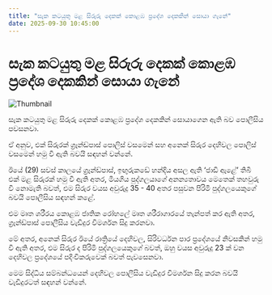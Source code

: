 ```yaml
---
title: "සැක කටයුතු මළ සිරුරු දෙකක් කොළඹ ප්‍රදේශ දෙකකින් සොයා ගැනේ"
date: 2025-09-30 10:45:00
---
```


# සැක කටයුතු මළ සිරුරු දෙකක් කොළඹ ප්‍රදේශ දෙකකින් සොයා ගැනේ

![Thumbnail](https://helakuru.sgp1.cdn.digitaloceanspaces.com/esana/images/lib/death[1].jpg)

සැක කටයුතු මළ සිරුරු දෙකක් කොළඹ ප්‍රදේශ දෙකකින් සොයාගෙන ඇති බව පොලීසිය පවසනවා.

ඒ අනුව, එක් සිරුරක් ග්‍රෑන්ඩ්පාස් පොලිස් වසමෙන් සහ අනෙක් සිරුර දෙහිවල පොලිස් වසමෙන් හමු වී ඇති බවයි සඳහන් වන්නේ.

ඊයේ (29) සවස් කාලයේ ග්‍රෑන්ඩ්පාස්, ඉඟුරුකඩේ හන්දිය අසල ඇති ‘ජාඩි ඇළේ’ තිබී එක් මළ සිරුරක් හමු වී ඇති අතර, මියගිය පුද්ගලයාගේ අනන්‍යතාවය මෙතෙක් තහවුරු වී නොමැති බවත්, එම සිරුර වයස අවුරුදු 35 - 40 අතර පසුවන පිරිමි පුද්ගලයෙකුගේ බවයි පොලීසිය සඳහන් කළේ.

එම මෘත ශරීරය කොළඹ ජාතික රෝහලේ මෘත ශරීරාගාරයේ තැන්පත් කර ඇති අතර, ග්‍රෑන්ඩ්පාස් පොලීසිය වැඩිදුර විමර්ශන සිදු කරනවා.

මේ අතර, අනෙක් සිරුර ඊයේ රාත්‍රියේ දෙහිවල, සිරිවර්ධන පාර ප්‍රදේශයේ නිවසකින් හමු වී ඇති අතර, එම සිරුර ද පිරිමි පුද්ගලයෙකුගේ බවත්, ඔහු වයස අවුරුදු 23 ක් වන දෙහිවල ප්‍රදේශයේ පදිංචිකරුවෙක් බවත් පැවසෙනවා.

මෙම සිද්ධිය සම්බන්ධයෙන් දෙහිවල පොලීසිය වැඩිදුර විමර්ශන සිදු කරන බවයි වැඩිදුරටත් සඳහන් වන්නේ.

